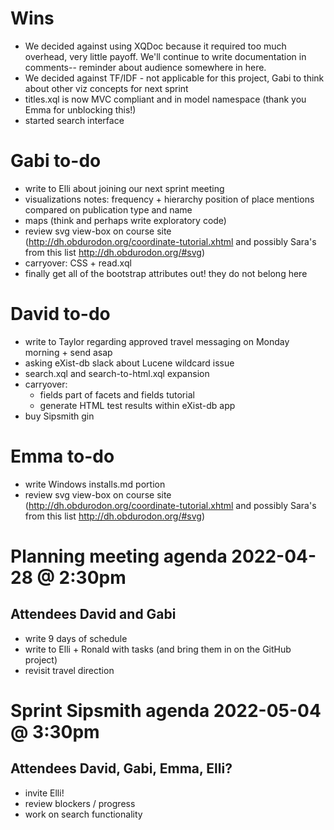 # Wins
- We decided against using XQDoc because it required too much overhead, very little payoff. We'll continue to write documentation in comments-- reminder about audience somewhere in here.
- We decided against TF/IDF - not applicable for this project, Gabi to think about other viz concepts for next sprint
- titles.xql is now MVC compliant and in model namespace (thank you Emma for unblocking this!)
- started search interface

# Gabi to-do
- write to Elli about joining our next sprint meeting
- visualizations notes: frequency + hierarchy position of place mentions compared on publication type and name
- maps (think and perhaps write exploratory code)
- review svg view-box on course site (http://dh.obdurodon.org/coordinate-tutorial.xhtml and possibly Sara's from this list http://dh.obdurodon.org/#svg)
- carryover: CSS + read.xql
- finally get all of the bootstrap attributes out! they do not belong here

# David to-do
- write to Taylor regarding approved travel messaging on Monday morning + send asap
- asking eXist-db slack about Lucene wildcard issue
- search.xql and search-to-html.xql expansion
- carryover: 
    - fields part of facets and fields tutorial
    - generate HTML test results within eXist-db app
- buy Sipsmith gin

# Emma to-do
- write Windows installs.md portion
- review svg view-box on course site (http://dh.obdurodon.org/coordinate-tutorial.xhtml and possibly Sara's from this list http://dh.obdurodon.org/#svg)

# Planning meeting agenda 2022-04-28 @ 2:30pm
## Attendees David and Gabi
- write 9 days of schedule
- write to Elli + Ronald with tasks (and bring them in on the GitHub project)
- revisit travel direction

# Sprint Sipsmith agenda 2022-05-04 @ 3:30pm
## Attendees David, Gabi, Emma, Elli?
- invite Elli!
- review blockers / progress
- work on search functionality